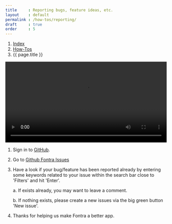 ```yaml
---
title     : Reporting bugs, feature ideas, etc.
layout    : default
permalink : /how-tos/reporting/
draft     : true
order     : 5
---
```


<nav aria-label="breadcrumb">
  <ol class="breadcrumb small">
    <li class="breadcrumb-item"><a href="{{ site.url }}">Index</a></li>
    <li class="breadcrumb-item"><a href="../../how-tos">How-Tos</a></li>
    <li class="breadcrumb-item active" aria-current="page">{{ page.title }}</li>
  </ol>
</nav>

<video src="{{ site.url }}/videos/reporting-issues.mp4" controls="controls" style="width: 100%; max-width: 600px">
</video>


1. Sign in to [GitHub](https://github.com).

2. Go to [Github Fontra Issues](https://github.com/googlefonts/fontra/issues)

3. Have a look if your bug/feature has been reported already by entering some keywords related to your issue within the search bar close to 'Filters' and hit 'Enter'.

    a. If exists already, you may want to leave a comment.
    
    b. If nothing exists, please create a new issues via the big green button 'New issue'.

4. Thanks for helping us make Fontra a better app.


[Fontra Pak]: http://github.com/googlefonts/fontra-pak
[build Fontra from source]: ../building-fontra-from-source
[GitHub]: http://github.com
[Actions]: http://github.com/googlefonts/fontra-pak/actions

